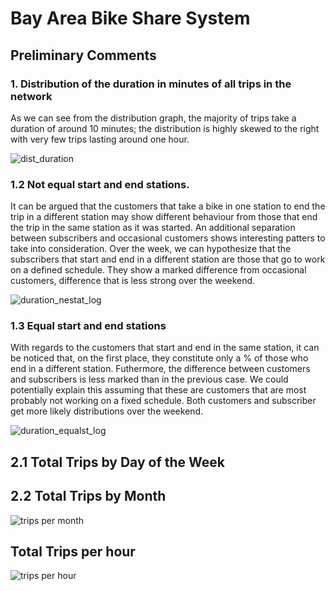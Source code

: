 # Bay Area Bike Share System

## Preliminary Comments


### 1. Distribution of the duration in minutes of all trips in the network

As we can see from the distribution graph, the majority of trips take a duration of around 10 minutes; the distribution is
highly skewed to the right with very few trips lasting around one hour. 

![dist_duration](https://user-images.githubusercontent.com/37026778/85017944-9a357380-b16c-11ea-9acd-c33e83affaf6.png)

### 1.2 Not equal start and end stations. 

It can be argued that the customers that take a bike in one station to end the trip in a different station may show different behaviour from those that end the trip in the same station as it was started. An additional separation between subscribers and occasional customers shows interesting patters to take into consideration. Over the week, we can hypothesize that the subscribers that start and end in a different station are those that go to work on a defined schedule. They show a marked difference from occasional customers, difference that is less strong over the weekend.

![duration_nestat_log](https://user-images.githubusercontent.com/37026778/85033500-500abd00-b181-11ea-941e-ad1304a40d96.png)

### 1.3 Equal start and end stations

With regards to the customers that start and end in the same station, it can be noticed that, on the first place, they constitute only a % of those who end in a different station. Futhermore, the difference between customers and subscribers is less marked than in the previous case. We could potentially explain this assuming that these are customers that are most probably not working on a fixed schedule. Both customers and subscriber get more likely distributions over the weekend.

![duration_equalst_log](https://user-images.githubusercontent.com/37026778/85033495-4da86300-b181-11ea-8c88-7f1319d991cb.png)

## 2.1 Total Trips by Day of the Week
 

## 2.2 Total Trips by Month 

![trips per month](https://user-images.githubusercontent.com/37026778/85033556-5ef16f80-b181-11ea-8cc9-50363cc1139d.png)

## Total Trips per hour

![trips per hour](https://user-images.githubusercontent.com/37026778/85033520-54cf7100-b181-11ea-97a1-90b19c71ea31.png)




